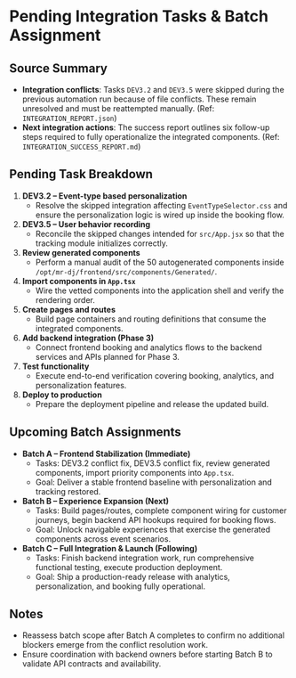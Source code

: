 # Pending Integration Tasks & Batch Assignment

## Source Summary
- **Integration conflicts**: Tasks `DEV3.2` and `DEV3.5` were skipped during the previous automation run because of file conflicts. These remain unresolved and must be reattempted manually. (Ref: `INTEGRATION_REPORT.json`)
- **Next integration actions**: The success report outlines six follow-up steps required to fully operationalize the integrated components. (Ref: `INTEGRATION_SUCCESS_REPORT.md`)

## Pending Task Breakdown
1. **DEV3.2 – Event-type based personalization**
   - Resolve the skipped integration affecting `EventTypeSelector.css` and ensure the personalization logic is wired up inside the booking flow.
2. **DEV3.5 – User behavior recording**
   - Reconcile the skipped changes intended for `src/App.jsx` so that the tracking module initializes correctly.
3. **Review generated components**
   - Perform a manual audit of the 50 autogenerated components inside `/opt/mr-dj/frontend/src/components/Generated/`.
4. **Import components in `App.tsx`**
   - Wire the vetted components into the application shell and verify the rendering order.
5. **Create pages and routes**
   - Build page containers and routing definitions that consume the integrated components.
6. **Add backend integration (Phase 3)**
   - Connect frontend booking and analytics flows to the backend services and APIs planned for Phase 3.
7. **Test functionality**
   - Execute end-to-end verification covering booking, analytics, and personalization features.
8. **Deploy to production**
   - Prepare the deployment pipeline and release the updated build.

## Upcoming Batch Assignments
- **Batch A – Frontend Stabilization (Immediate)**
  - Tasks: DEV3.2 conflict fix, DEV3.5 conflict fix, review generated components, import priority components into `App.tsx`.
  - Goal: Deliver a stable frontend baseline with personalization and tracking restored.
- **Batch B – Experience Expansion (Next)**
  - Tasks: Build pages/routes, complete component wiring for customer journeys, begin backend API hookups required for booking flows.
  - Goal: Unlock navigable experiences that exercise the generated components across event scenarios.
- **Batch C – Full Integration & Launch (Following)**
  - Tasks: Finish backend integration work, run comprehensive functional testing, execute production deployment.
  - Goal: Ship a production-ready release with analytics, personalization, and booking fully operational.

## Notes
- Reassess batch scope after Batch A completes to confirm no additional blockers emerge from the conflict resolution work.
- Ensure coordination with backend owners before starting Batch B to validate API contracts and availability.
